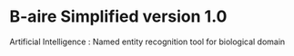 # B-aire Simplified version 1.0
Artificial Intelligence : Named entity recognition tool for biological domain
